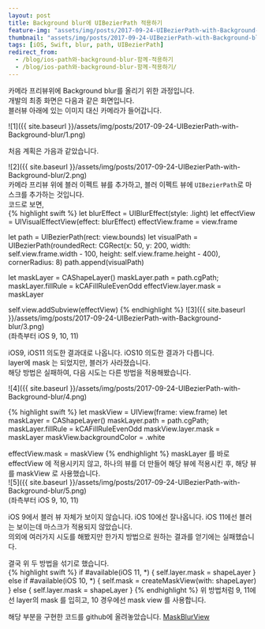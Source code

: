 ```yaml
---
layout: post
title: Background blur에 UIBezierPath 적용하기
feature-img: "assets/img/posts/2017-09-24-UIBezierPath-with-Background-blur/3.png"
thumbnail: "assets/img/posts/2017-09-24-UIBezierPath-with-Background-blur/3.png"
tags: [iOS, Swift, blur, path, UIBezierPath]
redirect_from:
  - /blog/ios-path와-background-blur-함께-적용하기
  - /blog/ios-path와-background-blur-함께-적용하기/
---
```

카메라 프리뷰위에 Background blur를 올리기 위한 과정입니다.  
개발의 최종 화면은 다음과 같은 화면입니다.  
블러뷰 아래에 있는 이미지 대신 카메라가 들어갑니다.  

![1]({{ site.baseurl }}/assets/img/posts/2017-09-24-UIBezierPath-with-Background-blur/1.png)

처음 계획은 가음과 같았습니다.  

![2]({{ site.baseurl }}/assets/img/posts/2017-09-24-UIBezierPath-with-Background-blur/2.png)  
카메라 프리뷰 위에 블러 이펙트 뷰를 추가하고, 블러 이펙트 뷰에 `UIBezierPath`로 마스크를 추가하는 것입니다.  
코드로 보면,  
{% highlight swift %}
let blurEffect = UIBlurEffect(style: .light)
let effectView = UIVisualEffectView(effect: blurEffect)
effectView.frame = view.frame

let path = UIBezierPath(rect: view.bounds)
let visualPath = UIBezierPath(roundedRect: CGRect(x: 50,
                                                  y: 200,
                                                  width: self.view.frame.width - 100,
                                                  height: self.view.frame.height - 400),
                              cornerRadius: 8)
path.append(visualPath)

let maskLayer = CAShapeLayer()
maskLayer.path = path.cgPath;
maskLayer.fillRule = kCAFillRuleEvenOdd
effectView.layer.mask = maskLayer

self.view.addSubview(effectView)
{% endhighlight %}
![3]({{ site.baseurl }}/assets/img/posts/2017-09-24-UIBezierPath-with-Background-blur/3.png)  
(좌측부터 iOS 9, 10, 11)

iOS9, iOS11 의도한 결과대로 나옵니다.  iOS10 의도한 결과가 다릅니다.  
layer에 mask 는 되었지만, 블러가 사라졌습니다.  
해당 방법은 실패하여, 다음 시도는 다른 방법을 적용해봤습니다.

![4]({{ site.baseurl }}/assets/img/posts/2017-09-24-UIBezierPath-with-Background-blur/4.png)  

{% highlight swift %}
let maskView = UIView(frame: view.frame)
let maskLayer = CAShapeLayer()
maskLayer.path = path.cgPath;
maskLayer.fillRule = kCAFillRuleEvenOdd
maskView.layer.mask = maskLayer
maskView.backgroundColor = .white

effectView.mask = maskView
{% endhighlight %}
maskLayer 를 바로 effectView 에 적용시키지 않고, 하나의 뷰를 더 만들어 해당 뷰에 적용시킨 후, 해당 뷰를 maskView 로 사용했습니다.  
![5]({{ site.baseurl }}/assets/img/posts/2017-09-24-UIBezierPath-with-Background-blur/5.png)  
(좌측부터 iOS 9, 10, 11)

iOS 9에서 블러 뷰 자체가 보이지 않습니다. iOS 10에선 잘나옵니다. iOS 11에선 블러는 보이는데 마스크가 적용되지 않았습니다.  
의외에 여러가지 시도를 해봤지만 한가지 방법으로 원하는 결과를 얻기에는 실패했습니다.  

결국 위 두 방법을 섞기로 했습니다.  
{% highlight swift %}
if #available(iOS 11, *) {
  self.layer.mask = shapeLayer
} else if #available(iOS 10, *) {
  self.mask = createMaskView(with: shapeLayer)
} else {
  self.layer.mask = shapeLayer
}
{% endhighlight %}
위 방법처럼 9, 11에선 layer의 mask 를 입히고, 10 경우에선 mask view 를 사용합니다.

해당 부분을 구현한 코드를 github에 올려놓았습니다.  [MaskBlurView](https://github.com/kjisoo/MaskBlurView)
